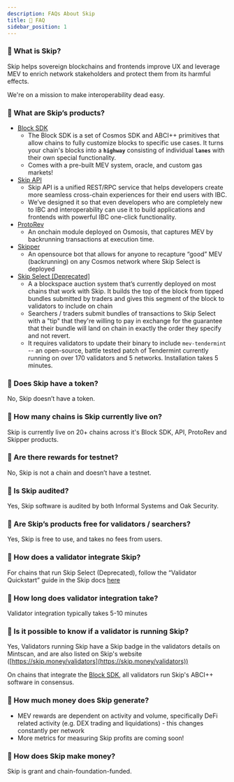 ```yaml
---
description: FAQs About Skip
title: 📣 FAQ
sidebar_position: 1
---
```


### 🤔 What is Skip?

Skip helps sovereign blockchains and frontends improve UX and leverage MEV to enrich network stakeholders and protect them from its harmful effects.

We're on a mission to make interoperability dead easy.

### 🤔 What are Skip’s products?

- [Block SDK](/docs/chains/0-integrate-the-sdk.md)
  - The Block SDK is a set of Cosmos SDK and ABCI++ primitives that allow chains to fully customize blocks to specific use cases. It turns your chain's blocks into a **`highway`** consisting of individual **`lanes`** with their own special functionality.
  - Comes with a pre-built MEV system, oracle, and custom gas markets!
- [Skip API](https://api-docs.skip.money/docs)
  - Skip API is a unified REST/RPC service that helps developers create more seamless cross-chain experiences for their end users with IBC.
  - We’ve designed it so that even developers who are completely new to IBC and interoperability can use it to build applications and frontends with powerful IBC one-click functionality.
- [ProtoRev](https://github.com/osmosis-labs/osmosis/blob/main/x/protorev/protorev.md)
  - An onchain module deployed on Osmosis, that captures MEV by backrunning transactions at execution time.
- [Skipper](https://github.com/skip-mev/skipper)
  - An opensource bot that allows for anyone to recapture “good” MEV (backrunning) on any Cosmos network where Skip Select is deployed
- [Skip Select [Deprecated]](/docs/select/0-intro.md)
  - A a blockspace auction system that’s currently deployed on most chains that work with Skip. It builds the top of the block from tipped bundles submitted by traders and gives this segment of the block to validators to include on chain
  - Searchers / traders submit bundles of transactions to Skip Select with a "tip" that they're willing to pay in exchange for the guarantee that their bundle will land on chain in exactly the order they specify and not revert.
  - It requires validators to update their binary to include `mev-tendermint` -- an open-source, battle tested patch of Tendermint currently running on over 170 validators and 5 networks. Installation takes 5 minutes.

### 🤔 Does Skip have a token?

No, Skip doesn’t have a token.

### 🤔 How many chains is Skip currently live on?

Skip is currently live on 20+ chains across it's Block SDK, API, ProtoRev and Skipper products.

### 🤔 Are there rewards for testnet?

No, Skip is not a chain and doesn’t have a testnet.

### 🤔 Is Skip audited?

Yes, Skip software is audited by both Informal Systems and Oak Security.

### 🤔 Are Skip’s products free for validators / searchers?

Yes, Skip is free to use, and takes no fees from users.

### 🤔 How does a validator integrate Skip?

For chains that run Skip Select (Deprecated), follow the “Validator Quickstart” guide in the Skip docs [here](/docs/select/0-intro.md)

### 🤔 How long does validator integration take?

Validator integration typically takes 5-10 minutes

### 🤔 Is it possible to know if a validator is running Skip?

Yes, Validators running Skip have a Skip badge in the validators details on Mintscan, and are also listed on Skip's website ([https://skip.money/validators](https://skip.money/validators))

On chains that integrate the [Block SDK](/docs/chains/0-integrate-the-sdk.md), all validators run Skip's ABCI++ software in consensus.

### 🤔 How much money does Skip generate?

- MEV rewards are dependent on activity and volume, specifically DeFi related activity (e.g. DEX trading and liquidations) - this changes constantly per network
- More metrics for measuring Skip profits are coming soon!

### 🤔 How does Skip make money?

Skip is grant and chain-foundation-funded.
